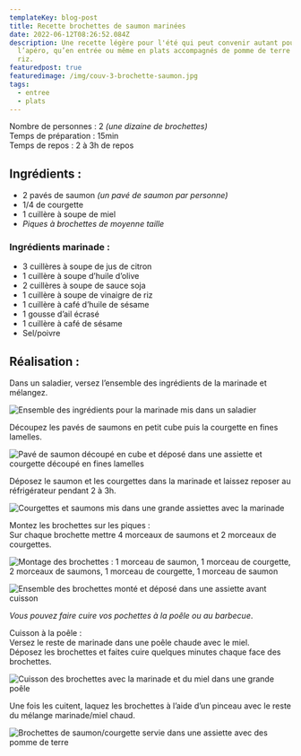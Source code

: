 ```yaml
---
templateKey: blog-post
title: Recette brochettes de saumon marinées
date: 2022-06-12T08:26:52.084Z
description: Une recette légère pour l'été qui peut convenir autant pour
  l’apéro, qu’en entrée ou même en plats accompagnés de pomme de terre ou de
  riz.
featuredpost: true
featuredimage: /img/couv-3-brochette-saumon.jpg
tags:
  - entree
  - plats
---
```

Nombre de personnes : 2 *(une dizaine de brochettes)*\
Temps de préparation : 15min\
Temps de repos : 2 à 3h de repos

## Ingrédients :

* 2 pavés de saumon *(un pavé de saumon par personne)*
* 1/4 de courgette
* 1 cuillère à soupe de miel
* *Piques à brochettes de moyenne taille* 

### Ingrédients marinade :

* 3 cuillères à soupe de jus de citron
* 1 cuillère à soupe d’huile d’olive
* 2 cuillères à soupe de sauce soja
* 1 cuillère à soupe de vinaigre de riz
* 1 cuillère à café d’huile de sésame
* 1 gousse d’ail écrasé
* 1 cuillère à café de sésame
* Sel/poivre

## Réalisation :

Dans un saladier, versez l’ensemble des ingrédients de la marinade et mélangez.

![Ensemble des ingrédients pour la marinade mis dans un saladier](/img/marinade-a-brochettes.jpg "Marinade pour brochettes")

Découpez les pavés de saumons en petit cube puis la courgette en fines lamelles.

![Pavé de saumon découpé en cube et déposé dans une assiette et courgette découpé en fines lamelles](/img/saumon-et-courgettes.png "Découpe du saumon et des courgettes")

Déposez le saumon et les courgettes dans la marinade et laissez reposer au réfrigérateur pendant 2 à 3h.

![Courgettes et saumons mis dans une grande assiettes avec la marinade](/img/saumon-et-courgette-en-marinade.jpg "Saumons et courgettes en marinade")

Montez les brochettes sur les piques :\
Sur chaque brochette mettre 4 morceaux de saumons et 2 morceaux de courgettes.

![Montage des brochettes : 1 morceau de saumon, 1 morceau de courgette, 2 morceaux de saumons, 1 morceau de courgette, 1 morceau de saumon](/img/montage-brochette-saumon.jpg "Montage des brochettes ")

![Ensemble des brochettes monté et déposé dans une assiette avant cuisson](/img/brochette-avant-cuisson.jpg "Brochettes avant cuisson")

*Vous pouvez faire cuire vos pochettes à la poêle ou au barbecue*.

Cuisson à la poêle :\
Versez le reste de marinade dans une poêle chaude avec le miel.\
Déposez les brochettes et faites cuire quelques minutes chaque face des brochettes.

![Cuisson des brochettes avec la marinade et du miel dans une grande poêle ](/img/cuisson-des-brochettes.jpg "Cuisson des brochettes ")

Une fois les cuitent, laquez les brochettes à l’aide d’un pinceau avec le reste du mélange marinade/miel chaud.

![Brochettes de saumon/courgette servie dans une assiette avec des pomme de terre](/img/plat-saumon-brochette.jpg "Plat avec les brochettes de saumon/courgette")